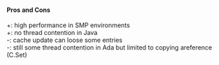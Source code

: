 
#### Pros and Cons
\+: high performance in SMP environments\
\+: no thread contention in Java\
\-: cache update can loose some entries\
\-: still some thread contention in Ada but limited to copying areference \(C.Set\)
